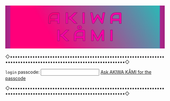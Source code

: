 
![image](https://raw.githubusercontent.com/VIRTUAL-K4MI-CLUB/Master/gh-pages/Screenshot_20240208_013748_Gallery.jpg)          







◇▪︎▪︎▪︎▪︎▪︎▪︎▪︎▪︎▪︎▪︎▪︎▪︎▪︎▪︎▪︎▪︎▪︎▪︎▪︎▪︎▪︎▪︎▪︎▪︎▪︎▪︎▪︎▪︎▪︎▪︎▪︎▪︎▪︎▪︎▪︎▪︎▪︎▪︎▪︎▪︎▪︎▪︎▪︎▪︎▪︎▪︎▪︎▪︎▪︎▪︎▪︎▪︎▪︎▪︎▪︎▪︎▪︎▪︎▪︎▪︎▪︎▪︎▪︎▪︎▪︎▪︎▪︎▪︎▪︎▪︎▪︎▪︎▪︎▪︎▪︎▪︎▪︎▪︎▪︎▪︎▪︎▪︎▪︎▪︎▪︎▪︎▪︎▪︎▪︎▪︎▪︎▪︎▪︎▪︎▪︎▪︎▪︎▪︎▪︎▪︎▪︎▪︎▪︎▪︎▪︎▪︎▪︎▪︎▪︎▪︎◇  


`login` passcode: <input id='password' type='text'  />
<a href="https://akiwakamiowo.carrd.co/" onclick="javascript:return validatePass()">Ask AKIWA KÅMI for the passcode</a>
<script>
function validatePass(){
    if(document.getElementById('password').value == 'OwO'){
        return true;
    }else{
        alert('passcode not recognized.');
        return false;
    }
}
</script>

◇▪︎▪︎▪︎▪︎▪︎▪︎▪︎▪︎▪︎▪︎▪︎▪︎▪︎▪︎▪︎▪︎▪︎▪︎▪︎▪︎▪︎▪︎▪︎▪︎▪︎▪︎▪︎▪︎▪︎▪︎▪︎▪︎▪︎▪︎▪︎▪︎▪︎▪︎▪︎▪︎▪︎▪︎▪︎▪︎▪︎▪︎▪︎▪︎▪︎▪︎▪︎▪︎▪︎▪︎▪︎▪︎▪︎▪︎▪︎▪︎▪︎▪︎▪︎▪︎▪︎▪︎▪︎▪︎▪︎▪︎▪︎▪︎▪︎▪︎▪︎▪︎▪︎▪︎▪︎▪︎▪︎▪︎▪︎▪︎▪︎▪︎▪︎▪︎▪︎▪︎▪︎▪︎▪︎▪︎▪︎▪︎▪︎▪︎▪︎▪︎▪︎▪︎▪︎▪︎▪︎▪︎▪︎▪︎▪︎▪︎◇







